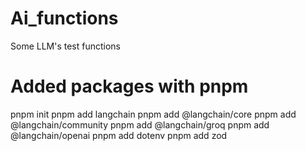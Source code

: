 # Ai_functions
Some LLM's test functions

# Added packages with pnpm

pnpm init
pnpm add langchain
pnpm add @langchain/core
pnpm add @langchain/community
pnpm add @langchain/groq
pnpm add @langchain/openai
pnpm add dotenv
pnpm add zod